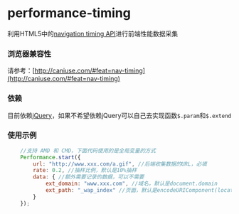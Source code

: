 # performance-timing

利用HTML5中的[navigation timing API](http://www.w3.org/TR/navigation-timing/)进行前端性能数据采集

### 浏览器兼容性

请参考：[http://caniuse.com/#feat=nav-timing](http://caniuse.com/#feat=nav-timing)

### 依赖

目前依赖[jQuery](http://jquery.com/)，如果不希望依赖jQuery可以自己去实现函数`$.param`和`$.extend`

### 使用示例

```js
    //支持 AMD 和 CMD，下面代码使用的是全局变量的方式
    Performance.start({
        url: "http://www.xxx.com/a.gif", //后端收集数据的URL，必填
        rate: 0.2, //抽样比例，默认是10%抽样
        data: { //额外需要记录的数据，可以不需要
            ext_domain: "www.xxx.com", //域名，默认是document.domain
            ext_path: "_wap_index" //页面，默认是encodeURIComponent(location.pathname.toLowerCase().replace(/\//g, "_"));
        }
    });
```
